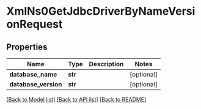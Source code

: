 # XmlNs0GetJdbcDriverByNameVersionRequest

## Properties
Name | Type | Description | Notes
------------ | ------------- | ------------- | -------------
**database_name** | **str** |  | [optional] 
**database_version** | **str** |  | [optional] 

[[Back to Model list]](../README.md#documentation-for-models) [[Back to API list]](../README.md#documentation-for-api-endpoints) [[Back to README]](../README.md)


